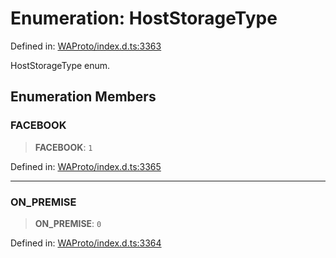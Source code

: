 # Enumeration: HostStorageType

Defined in: [WAProto/index.d.ts:3363](https://github.com/Fokusdotid/Baileys/blob/deec6cc75a88a82eaeedf16b76aa9218b2c772e3/WAProto/index.d.ts#L3363)

HostStorageType enum.

## Enumeration Members

### FACEBOOK

> **FACEBOOK**: `1`

Defined in: [WAProto/index.d.ts:3365](https://github.com/Fokusdotid/Baileys/blob/deec6cc75a88a82eaeedf16b76aa9218b2c772e3/WAProto/index.d.ts#L3365)

***

### ON\_PREMISE

> **ON\_PREMISE**: `0`

Defined in: [WAProto/index.d.ts:3364](https://github.com/Fokusdotid/Baileys/blob/deec6cc75a88a82eaeedf16b76aa9218b2c772e3/WAProto/index.d.ts#L3364)
